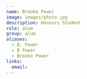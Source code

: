 ```yaml
---
name: Brooke Power
image: images/photo.jpg
description: Honours Student
role: alum
group: alum
aliases:
  - B. Power
  - B Power
  - Brooke Power
links:
  email: 
---
```



